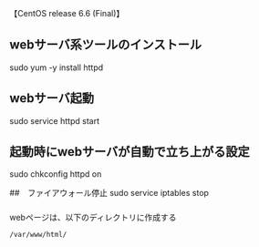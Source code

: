 【CentOS release 6.6 (Final)】
## webサーバ系ツールのインストール
sudo yum -y install httpd

## webサーバ起動
sudo service httpd start

## 起動時にwebサーバが自動で立ち上がる設定
sudo chkconfig httpd on

##　ファイアウォール停止
sudo service iptables stop

###
webページは、以下のディレクトリに作成する
```
/var/www/html/
```

